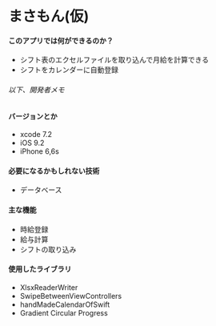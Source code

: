 
# まさもん(仮)

#### このアプリでは何ができるのか？
* シフト表のエクセルファイルを取り込んで月給を計算できる
* シフトをカレンダーに自動登録

###### 以下、開発者メモ
#### バージョンとか
* xcode 7.2
* iOS 9.2
* iPhone 6,6s


#### 必要になるかもしれない技術
* データベース

#### 主な機能
* 時給登録
* 給与計算
* シフトの取り込み

#### 使用したライブラリ
* XlsxReaderWriter
* SwipeBetweenViewControllers
* handMadeCalendarOfSwift
* Gradient Circular Progress


